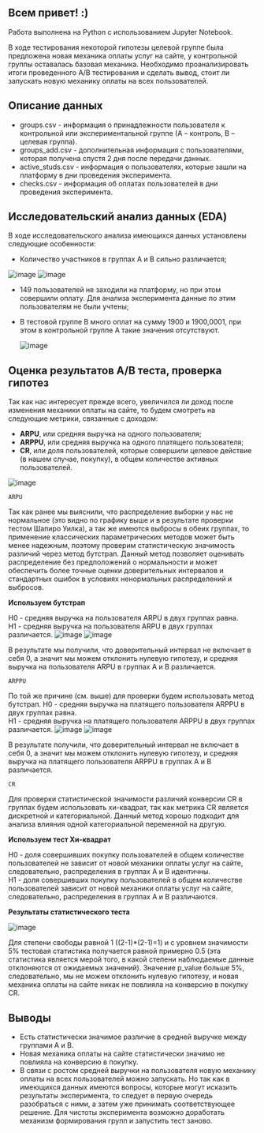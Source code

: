 ## **Всем привет! :)**

Работа выполнена на Python с использованием Jupyter Notebook.

В ходе тестирования некоторой гипотезы целевой группе была предложена новая механика оплаты услуг на сайте, у контрольной группы оставалась базовая механика.
Необходимо проанализировать итоги проведенного А/В тестирования и сделать вывод, стоит ли запускать новую механику оплаты на всех пользователей.

## Описание данных

* groups.csv - информация о принадлежности пользователя к контрольной или экспериментальной группе (А – контроль, B – целевая группа).
* groups_add.csv - дополнительная информация с пользователями, которая получена спустя 2 дня после передачи данных.
* active_studs.csv - информация о пользователях, которые зашли на платформу в дни проведения эксперимента.
* checks.csv - информация об оплатах пользователей в дни проведения эксперимента.

## Исследовательский анализ данных (EDA)

В ходе исследовательского анализа имеющихся данных установлены следующие особенности:
* Количество участников в группах А и В сильно различается;

 ![image](https://github.com/S1lencena/Statistic_A-B_testing/assets/140109674/e94f82cd-534c-41fd-96d4-c0d89c6f7dd0)
 ![image](https://github.com/S1lencena/Statistic_A-B_testing/assets/140109674/7cbdcd98-edd5-4f1d-addd-bf9edf01c333)

* 149 пользователей не заходили на платформу, но при этом совершили оплату. Для анализа эксперимента данные по этим пользователям не были учтены;
* В тестовой группе В много оплат на сумму 1900 и 1900,0001, при этом в контрольной группе А такие значения отсутствуют.

  ![image](https://github.com/S1lencena/Statistic_A-B_testing/assets/140109674/26fd3da3-9c02-40b2-b5e4-f9fb7d1f4ee1)

## Оценка результатов А/В теста, проверка гипотез

Так как нас интересует прежде всего, увеличился ли доход после изменения механики оплаты на сайте, то будем смотреть на следующие метрики, связанные с доходом:

* **ARPU**, или средняя выручка на одного пользователя;
* **ARPPU**, или средняя выручка на одного платящего пользователя;
* **CR**, или доля пользователей, которые совершили целевое действие (в нашем случае, покупку), в общем количестве активных пользователей.

![image](https://github.com/S1lencena/Statistic_A-B_testing/assets/140109674/0e49a319-b38b-476d-8e18-f65357a0ea4d)

`ARPU`

Так как ранее мы выяснили, что распределение выборки у нас не нормальное (это видно по графику выше и в результате проверки тестом Шапиро Уилка), а так же имеются выбросы в обеих группах, то применение классических параметрических методов может быть менее надежным, поэтому проверим статистическую значимость различий через метод бутстрап. Данный метод позволяет оценивать распределение без предположений о нормальности и может обеспечить более точные оценки доверительных интервалов и стандартных ошибок в условиях ненормальных распределений и выбросов.

**Используем бутстрап**

H0 - средняя выручка на пользователя ARPU в двух группах равна.    
H1 - средняя выручка на пользователя ARPU в двух группах различается. 
![image](https://github.com/S1lencena/Statistic_A-B_testing/assets/140109674/48d686ea-9f76-4416-9267-e8d620e636ce)
![image](https://github.com/S1lencena/Statistic_A-B_testing/assets/140109674/94620af0-77e9-43fe-a5c3-29b383c35908)

В результате мы получили, что доверительный интервал не включает в себя 0, а значит мы можем отклонить нулевую гипотезу, и средняя выручка на пользователя ARPU в группах А и В различается.

`ARPPU`

По той же причине (см. выше) для проверки будем использовать метод бутстрап.
H0 - средняя выручка на платящего пользователя ARPPU в двух группах равна.    
H1 - средняя выручка на платящего пользователя ARPPU в двух группах различается. 
![image](https://github.com/S1lencena/Statistic_A-B_testing/assets/140109674/a2d61aa6-554e-4c89-b078-fd2c91a5c677)
![image](https://github.com/S1lencena/Statistic_A-B_testing/assets/140109674/1e37068b-1073-4665-870e-48d86fc3e1fa)

В результате получили, что доверительный интервал не включает в себя 0, а значит мы можем отклонить нулевую гипотезу, и средняя выручка на платящего пользователя ARPPU в группах А и В различается.

`CR`

Для проверки статистической значимости различий конверсии CR в группах будем использовать хи-квадрат, так как метрика CR является дискретной и категориальной. Данный метод хорошо подходит для анализа влияния одной категориальной переменной на другую.

**Используем тест Хи-квадрат**

H0 - доля совершивших покупку пользователей в общем количестве пользователей не зависит от новой механики оплаты услуг на сайте, следовательно, распределения в группах А и В идентичны.    
H1 - доля совершивших покупку пользователей в общем количестве пользователей зависит от новой механики оплаты услуг на сайте, следовательно, распределения в группах А и В различаются. 

**Результаты статистического теста**

![image](https://github.com/S1lencena/Statistic_A-B_testing/assets/140109674/7ed69cea-9a24-47ae-b6dc-1c983d7aa021)

Для степени свободы равной 1 ((2-1)*(2-1)=1) и с уровнем значимости 5% тестовая статистика получается равной примерно 0.5 (эта статистика является мерой того, в какой степени наблюдаемые данные отклоняются от ожидаемых значений). 
Значение p_value больше 5%, следовательно, мы не можем отклонить нулевую гипотезу, и новая механика оплаты на сайте никак не повлияла на конверсию в покупку CR.

## Выводы

* Есть статистически значимое различие в средней выручке между группами А и В.
* Новая механика оплаты на сайте статистически значимо не повлияла на конверсию в покупку.
* В связи с ростом средней выручки на пользователя новую механику оплаты на всех пользователей можно запускать. Но так как в имеющихся данных имеются вопросы, которые могут исказить результаты эксперимента, то следует в первую очередь разобраться с ними, а затем уже принимать соответствующее решение. Для чистоты эксперимента возможно доработать механизм формирования групп и запустить тест заново.
